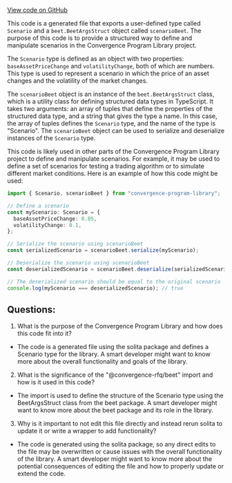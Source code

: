 [View code on GitHub](https://github.com/convergence-rfq/convergence-program-library/risk-engine/js/generated/types/Scenario.ts)

This code is a generated file that exports a user-defined type called `Scenario` and a `beet.BeetArgsStruct` object called `scenarioBeet`. The purpose of this code is to provide a structured way to define and manipulate scenarios in the Convergence Program Library project.

The `Scenario` type is defined as an object with two properties: `baseAssetPriceChange` and `volatilityChange`, both of which are numbers. This type is used to represent a scenario in which the price of an asset changes and the volatility of the market changes.

The `scenarioBeet` object is an instance of the `beet.BeetArgsStruct` class, which is a utility class for defining structured data types in TypeScript. It takes two arguments: an array of tuples that define the properties of the structured data type, and a string that gives the type a name. In this case, the array of tuples defines the `Scenario` type, and the name of the type is "Scenario". The `scenarioBeet` object can be used to serialize and deserialize instances of the `Scenario` type.

This code is likely used in other parts of the Convergence Program Library project to define and manipulate scenarios. For example, it may be used to define a set of scenarios for testing a trading algorithm or to simulate different market conditions. Here is an example of how this code might be used:

```typescript
import { Scenario, scenarioBeet } from "convergence-program-library";

// Define a scenario
const myScenario: Scenario = {
  baseAssetPriceChange: 0.05,
  volatilityChange: 0.1,
};

// Serialize the scenario using scenarioBeet
const serializedScenario = scenarioBeet.serialize(myScenario);

// Deserialize the scenario using scenarioBeet
const deserializedScenario = scenarioBeet.deserialize(serializedScenario);

// The deserialized scenario should be equal to the original scenario
console.log(myScenario === deserializedScenario); // true
```
## Questions: 
 1. What is the purpose of the Convergence Program Library and how does this code fit into it?
- The code is a generated file using the solita package and defines a Scenario type for the library. A smart developer might want to know more about the overall functionality and goals of the library.

2. What is the significance of the "@convergence-rfq/beet" import and how is it used in this code?
- The import is used to define the structure of the Scenario type using the BeetArgsStruct class from the beet package. A smart developer might want to know more about the beet package and its role in the library.

3. Why is it important to not edit this file directly and instead rerun solita to update it or write a wrapper to add functionality?
- The code is generated using the solita package, so any direct edits to the file may be overwritten or cause issues with the overall functionality of the library. A smart developer might want to know more about the potential consequences of editing the file and how to properly update or extend the code.